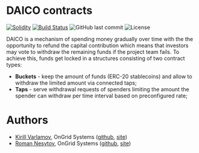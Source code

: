 # DAICO contracts
[![Solidity](https://img.shields.io/badge/solidity-0.5-blue.svg)](https://travis-ci.com/Tingesplatform/contracts)
[![Build Status](https://travis-ci.com/Tingesplatform/contracts.svg?branch=master)](https://travis-ci.com/Tingesplatform/contracts)
![GitHub last commit](https://img.shields.io/github/last-commit/TingesPlatform/contracts.svg)
![License](https://img.shields.io/github/license/TingesPlatform/contracts.svg)

DAICO is a mechanism of spending money gradually over time with the the opportunity to refund the capital contribution which means that investors may vote to withdraw the remaining funds if the project team fails. To achieve this, funds get locked in a structures consisting of two contract types:
* **Buckets** - keep the amount of funds (ERC-20 stablecoins) and allow to withdraw the limited amount via connected taps;
* **Taps** - serve withdrawal requests of spenders limiting the amount the spender can withdraw per time interval based on preconfigured rate;

# Authors
* [Kirill Varlamov](https://github.com/ongrid), OnGrid Systems ([github](https://github.com/OnGridSystems), [site](https://ongrid.pro))
* [Roman Nesytov](https://github.com/profx5), OnGrid Systems ([github](https://github.com/OnGridSystems), [site](https://ongrid.pro))